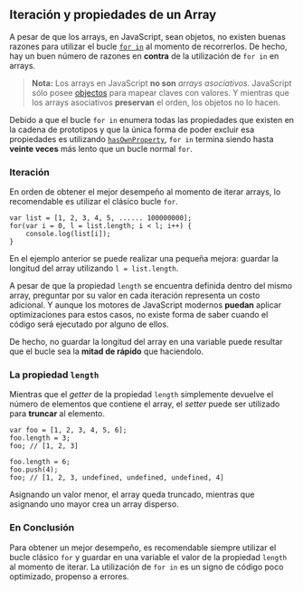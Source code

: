 ## Iteración y propiedades de un Array

A pesar de que los arrays, en JavaScript, sean objetos, no existen buenas razones para utilizar el bucle [`for in`](#object.forinloop) al momento de recorrerlos. De hecho, hay un buen número de razones en **contra** de la utilización de `for in` en arrays.

> **Nota:** Los arrays en JavaScript **no son** *arrays asociativos*. JavaScript sólo posee [objectos](#object.general) para mapear claves con valores. Y mientras que los arrays asociativos **preservan** el orden, los objetos no lo hacen.

Debido a que el bucle `for in` enumera todas las propiedades que existen en la cadena de prototipos y que la única forma de poder excluir esa propiedades es utilizando [`hasOwnProperty`](#object.hasownproperty), `for in` termina siendo hasta **veinte veces** más lento que un bucle normal `for`.

### Iteración

En orden de obtener el mejor desempeño al momento de iterar arrays, lo recomendable es utilizar el clásico bucle `for`.

    var list = [1, 2, 3, 4, 5, ...... 100000000];
    for(var i = 0, l = list.length; i < l; i++) {
        console.log(list[i]);
    }

En el ejemplo anterior se puede realizar una pequeña mejora: guardar la longitud del array utilizando `l = list.length`.

A pesar de que la propiedad `length` se encuentra definida dentro del mismo array, preguntar por su valor en cada iteración representa un costo adicional. Y aunque los motores de JavaScript modernos **puedan** aplicar optimizaciones para estos casos, no existe forma de saber cuando el código será ejecutado por alguno de ellos.

De hecho, no guardar la longitud del array en una variable puede resultar que el bucle sea la **mitad de rápido** que haciendolo.

### La propiedad `length`

Mientras que el *getter* de la propiedad `length` simplemente devuelve el número de elementos que contiene el array, el *setter* puede ser utilizado para **truncar** al elemento.

    var foo = [1, 2, 3, 4, 5, 6];
    foo.length = 3;
    foo; // [1, 2, 3]

    foo.length = 6;
    foo.push(4);
    foo; // [1, 2, 3, undefined, undefined, undefined, 4]

Asignando un valor menor, el array queda truncado, mientras que asignando uno mayor crea un array disperso.

### En Conclusión

Para obtener un mejor desempeño, es recomendable siempre utilizar el bucle clásico `for` y guardar en una variable el valor de la propiedad `length` al momento de iterar. La utilización de `for in` es un signo de código poco optimizado, propenso a errores.